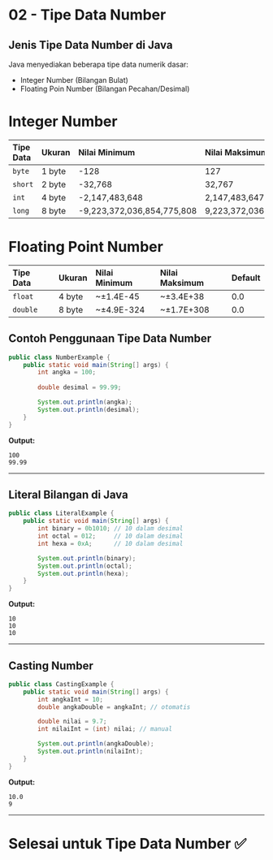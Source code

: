 # 02 - Tipe Data Number

## Jenis Tipe Data Number di Java

Java menyediakan beberapa tipe data numerik dasar:

- Integer Number (Bilangan Bulat)
- Floating Poin Number (Bilangan Pecahan/Desimal)

# Integer Number

| Tipe Data | Ukuran | Nilai Minimum              | Nilai Maksimum            |
| :-------- | :----- | :------------------------- | :------------------------ |
| `byte`    | 1 byte | -128                       | 127                       |
| `short`   | 2 byte | -32,768                    | 32,767                    |
| `int`     | 4 byte | -2,147,483,648             | 2,147,483,647             |
| `long`    | 8 byte | -9,223,372,036,854,775,808 | 9,223,372,036,854,775,807 |

# Floating Point Number

| Tipe Data | Ukuran | Nilai Minimum | Nilai Maksimum | Default |
| :-------- | :----- | :------------ | :------------- | ------- |
| `float`   | 4 byte | ~±1.4E-45     | ~±3.4E+38      | 0.0     |
| `double`  | 8 byte | ~±4.9E-324    | ~±1.7E+308     | 0.0     |

## Contoh Penggunaan Tipe Data Number

```java
public class NumberExample {
    public static void main(String[] args) {
        int angka = 100;
        
        double desimal = 99.99;

        System.out.println(angka);
        System.out.println(desimal);
    }
}
```

**Output:**

```
100
99.99
```

---

## Literal Bilangan di Java

```java
public class LiteralExample {
    public static void main(String[] args) {
        int binary = 0b1010; // 10 dalam desimal
        int octal = 012;     // 10 dalam desimal
        int hexa = 0xA;      // 10 dalam desimal

        System.out.println(binary);
        System.out.println(octal);
        System.out.println(hexa);
    }
}
```

**Output:**

```
10
10
10
```

---

## Casting Number

```java
public class CastingExample {
    public static void main(String[] args) {
        int angkaInt = 10;
        double angkaDouble = angkaInt; // otomatis

        double nilai = 9.7;
        int nilaiInt = (int) nilai; // manual

        System.out.println(angkaDouble);
        System.out.println(nilaiInt);
    }
}
```

**Output:**

```
10.0
9
```

---

# Selesai untuk Tipe Data Number ✅
